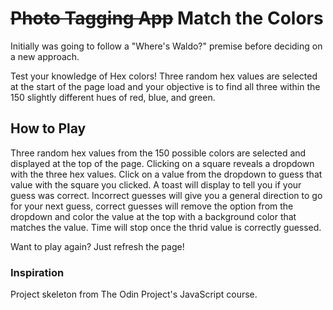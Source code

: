 # ~~Photo Tagging App~~ Match the Colors
Initially was going to follow a "Where's Waldo?" premise before deciding on a new approach.

Test your knowledge of Hex colors! Three random hex values are selected at the start of the page load and your objective is to find all three within the 150 slightly different hues of red, blue, and green.

## How to Play
Three random hex values from the 150 possible colors are selected and displayed at the top of the page. Clicking on a square reveals a dropdown with the three hex values. Click on a value from the dropdown to guess that value with the square you clicked. A toast will display to tell you if your guess was correct. Incorrect guesses will give you a general direction to go for your next guess, correct guesses will remove the option from the dropdown and color the value at the top with a background color that matches the value. Time will stop once the thrid value is correctly guessed.

Want to play again? Just refresh the page!

### Inspiration
Project skeleton from The Odin Project's JavaScript course.

